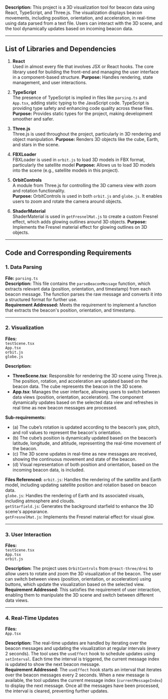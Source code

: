 **Description:**
This project is a 3D visualization tool for beacon data using React, TypeScript, and Three.js. The visualization displays beacon movements, including position, orientation, and acceleration, in real-time using data parsed from a text file. Users can interact with the 3D scene, and the tool dynamically updates based on incoming beacon data.

---

## **List of Libraries and Dependencies**

1. **React**  
   Used in almost every file that involves JSX or React hooks. The core library used for building the front-end and managing the user interface 
   in a component-based structure.
   **Purpose:** Handles rendering, state management, and user interactions.

2. **TypeScript**  
   The presence of TypeScript is implied in files like `parsing.ts` and `App.tsx`, adding static typing to the JavaScript code. TypeScript is 
   providing type safety and enhancing code quality across these files.
   **Purpose:** Provides static types for the project, making development smoother and safer.

3. **Three.js**  
   Three.js is used throughout the project, particularly in 3D rendering and object manipulation.
   **Purpose:** Renders 3D objects like the cube, Earth, and stars in the scene.

4. **FBXLoader**  
   FBXLoader is used in `orbit.js` to load 3D models in FBX format, particularly the satellite model
   **Purpose:** Allows us to load 3D models into the scene (e.g., satellite models in this project).

5. **OrbitControls**  
   A module from Three.js for controlling the 3D camera view with zoom and rotation functionality.  
   **Purpose:** OrbitControls is used in both `orbit.js` and `globe.js`. It enables users to zoom and rotate the camera around objects.

6. **ShaderMaterial**  
   ShaderMaterial is used in `getFresnelMat.js` to create a custom Fresnel effect, which adds glowing outlines around 3D objects.
   **Purpose:** Implements the Fresnel material effect for glowing outlines on 3D objects.

---

## **Code and Corresponding Requirements**

### **1. Data Parsing**

**File:** `parsing.ts`  
**Description:** This file contains the `parseBeaconMessage` function, which extracts relevant data (position, orientation, and timestamp) from each beacon message. The function parses the raw message and converts it into a structured format for further use.  
**Requirement Addressed:** Meets the requirement to implement a function that extracts the beacon's position, orientation, and timestamp.

---

### **2. Visualization**

**Files:**  
 `testScene.tsx`  
 `App.tsx`  
 `orbit.js`  
 `globe.js`  

**Description:**  
- **ThreeScene.tsx**: Responsible for rendering the 3D scene using Three.js. The position, rotation, and acceleration are updated based on the beacon data. The cube represents the beacon in the 3D scene.  
- **App.tsx**: Manages the user interface, allowing users to switch between data views (position, orientation, acceleration). The component dynamically updates based on the selected data view and refreshes in real time as new beacon messages are processed.

**Sub-requirements:**
- (a) The cube’s rotation is updated according to the beacon’s yaw, pitch, and roll values to represent the beacon's orientation.  
- (b) The cube’s position is dynamically updated based on the beacon’s latitude, longitude, and altitude, representing the real-time movement of the beacon.  
- (c) The 3D scene updates in real-time as new messages are received, showing the continuous movement and state of the beacon.  
- (d) Visual representation of both position and orientation, based on the incoming beacon data, is included.

**Files Referenced:**
 `orbit.js`: Handles the rendering of the satellite and Earth model, including updating satellite position and rotation based on beacon data.  
 `globe.js`: Handles the rendering of Earth and its associated visuals, including atmosphere and clouds.  
 `getStarfield.js`: Generates the background starfield to enhance the 3D scene's appearance.  
 `getFresnelMat.js`: Implements the Fresnel material effect for visual glow.

---

### **3. User Interaction**

**Files:**  
 `testScene.tsx`  
 `App.tsx`  
 `orbit.js`  

**Description:** The project uses `OrbitControls` from `@react-three/drei` to allow users to rotate and zoom the 3D visualization of the beacon. The user can switch between views (position, orientation, or acceleration) using buttons, which update the visualization based on the selected view.  
**Requirement Addressed:** This satisfies the requirement of user interaction, enabling them to manipulate the 3D scene and switch between different data views.

---

### **4. Real-Time Updates**

**Files:**  
 `App.tsx`  

**Description:** The real-time updates are handled by iterating over the beacon messages and updating the visualization at regular intervals (every 2 seconds). The tool uses the `useEffect` hook to schedule updates using `setInterval`. Each time the interval is triggered, the current message index is updated to show the next beacon message.  
**Requirement Addressed:** The `useEffect` hook starts an interval that iterates over the beacon messages every 2 seconds. When a new message is available, the tool updates the current message index (`currentMessageIndex`) to display the next message. Once all the messages have been processed, the interval is cleared, preventing further updates.

